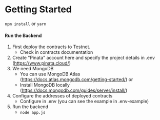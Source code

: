 # Getting Started

`npm install`
or
`yarn`

#### Run the Backend

1. First deploy the contracts to Testnet.
    - Check in contracts documentation
2. Create "Pinata" account here and specify the project details in .env (https://www.pinata.cloud/)
3. We need MongoDB
    - You can use MongoDB Atlas (https://docs.atlas.mongodb.com/getting-started/)
     or
    - Install MongoDB locally (https://docs.mongodb.com/guides/server/install/)
4. Configure the addresses of deployed contracts
    - Configure in .env (you can see the example in .env-example)
5. Run the backend
    - `node app.js`
